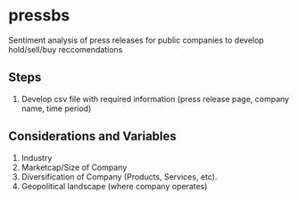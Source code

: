# pressbs
Sentiment analysis of press releases for public companies to develop hold/sell/buy reccomendations

## Steps
1. Develop csv file with required information (press release page, company name, time period)


## Considerations and Variables

1. Industry
2. Marketcap/Size of Company
3. Diversification of Company (Products, Services, etc).
4. Geopolitical landscape (where company operates)
